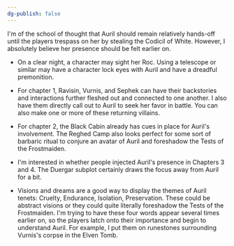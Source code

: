 ```yaml
---
dg-publish: false
---
```


I'm of the school of thought that Auril should remain relatively hands-off until the players trespass on her by stealing the Codicil of White. However, I absolutely believe her presence should be felt earlier on.

-   On a clear night, a character may sight her Roc. Using a telescope or similar may have a character lock eyes with Auril and have a dreadful premonition.
    
-   For chapter 1, Ravisin, Vurnis, and Sephek can have their backstories and interactions further fleshed out and connected to one another. I also have them directly call out to Auril to seek her favor in battle. You can also make one or more of these returning villains.
    
-   For chapter 2, the Black Cabin already has cues in place for Auril's involvement. The Reghed Camp also looks perfect for some sort of barbaric ritual to conjure an avatar of Auril and foreshadow the Tests of the Frostmaiden.
    
-   I'm interested in whether people injected Auril's presence in Chapters 3 and 4. The Duergar subplot certainly draws the focus away from Auril for a bit.
    
-   Visions and dreams are a good way to display the themes of Auril tenets: Cruelty, Endurance, Isolation, Preservation. These could be abstract visions or they could quite literally foreshadow the Tests of the Frostmaiden. I'm trying to have these four words appear several times earlier on, so the players latch onto their importance and begin to understand Auril. For example, I put them on runestones surrounding Vurnis's corpse in the Elven Tomb.